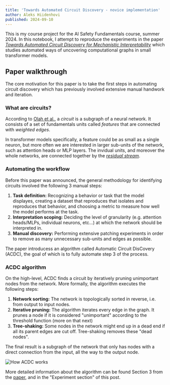 ```yaml
---
title: 'Towards Automated Circuit Discovery - novice implementation'
author: Aleks Hiidenhovi
published: 2024-09-10
---
```


This is my course project for the AI Safety Fundamentals course, summer 2024. In this notebook, I attempt to reproduce the experiments in the paper [*Towards Automated Circuit Discovery for Mechanistic Interpretability*](https://arxiv.org/pdf/2304.14997) which studies automated ways of uncovering computational graphs in small transformer models.

## Paper walkthrough

The core motivation for this paper is to take the first steps in automating circuit discovery which has previously involved extensive manual handwork and iteration.

### What are circuits?
According to [Olah et al.](https://distill.pub/2020/circuits/zoom-in), a *circuit* is a subgraph of a neural network. It consists of a set of fundamentals units called *features* that are connected with *weighted edges*.

In transformer models specifically, a feature could be as small as a single neuron, but more often we are interested in larger sub-units of the network, such as attention heads or MLP layers. The invidual units, and moreover the whole networks, are connected together by the [*residual stream*](https://transformer-circuits.pub/2021/framework/index.html#residual-comms).

### Automating the workflow
Before this paper was announced, the general methodology for identifying circuits involved the following 3 manual steps:
1. **Task definition:** Recognizing a behavior or task that the model displayes, creating a dataset that reproduces that isolates and reproduces that behavior, and choosing a metric to measure how well the model performs at the task.
2. **Interpretation scoping:** Deciding the level of granularity (e.g. attention heads/MLPs, individual neurons, etc...) at which the network should be interpreted in.
3. **Manual discovery:** Performing extensive patching experiments in order to remove as many unnecessary sub-units and edges as possible.

The paper introducess an algorithm called Automatic Circuit DisCovery (ACDC), the goal of which is to fully automate step 3 of the process.

### ACDC algorithm
On the high-level, ACDC finds a circuit by iteratively pruning unimportant nodes from the network. More formally, the algorithm executes the following steps:
1. **Network sorting:** The network is topologically sorted in reverse, i.e. from output to input nodes.
2. **Iterative pruning:** The algorithm iterates every edge in the graph. It prunes a node if it is considered "unimportant" according to the threshold function (more on that next)
3. **Tree-shaking:** Some nodes in the network might end up in a dead end if all its parent edges are cut off. Tree-shaking removes these "dead nodes".

The final result is a subgraph of the network that only has nodes with a direct connection from the input, all the way to the output node.

![How ACDC works](https://drive.google.com/uc?id=1_UQWmoVuE61pC-PodD3SihNU7CnqzR3L)

More detailed information about the algorithm can be found Section 3 from the [paper](https://arxiv.org/pdf/2304.14997), and in the "Experiment section" of this post.

